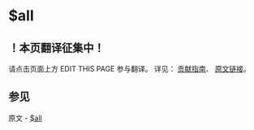 # $all

## ！本页翻译征集中！

请点击页面上方 EDIT THIS PAGE 参与翻译。
详见：
[贡献指南]( https://github.com/JinMuInfo/MongoDB-Manual-zh/blob/master/CONTRIBUTING.md )、
[原文链接](  https://docs.mongodb.com/manual/reference/operator/query/all/  )。

## 参见

原文 - [$all]( https://docs.mongodb.com/manual/reference/operator/query/all/ )

